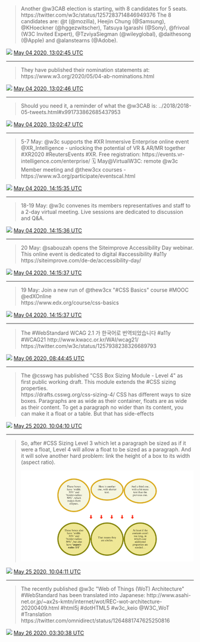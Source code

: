 > Another @w3CAB election is starting, with 8 candidates for 5 seats\. https://twitter\.com/w3c/status/1257283714846949376
> The 8 candidates are: @t \(@mozilla\), Heejin Chung \(@Samsung\), @KHoeckner \(@hggezwitscher\), Tatsuya Igarashi \(@Sony\), @frivoal \(W3C Invited Expert\), @TzviyaSiegman \(@wileyglobal\), @daithesong \(@Apple\) and @alanstearns \(@Adobe\)\.

<img src="../media/tweet.ico" width="12" /> [May 04 2020, 13:02:45 UTC](https://twitter.com/w3cdevs/status/1257294594846441472)

----

> They have published their nomination statements at: https://www\.w3\.org/2020/05/04\-ab\-nominations\.html

<img src="../media/tweet.ico" width="12" /> [May 04 2020, 13:02:46 UTC](https://twitter.com/w3cdevs/status/1257294599724425221)

----

> Should you need it, a reminder of what the @w3CAB is: \.\./2018/2018\-05\-tweets\.html\#x991733862685437953

<img src="../media/tweet.ico" width="12" /> [May 04 2020, 13:02:47 UTC](https://twitter.com/w3cdevs/status/1257294601829920768)

----

> 5\-7 May: @w3c supports the \#XR Immersive Enterprise online event @XR\_Intelligence \- unlocking the potential of VR &amp; AR/MR together \#XR2020 \#ReutersEvents \#XR\. Free registration: https://events\.vr\-intelligence\.com/enterprise/
> 🗓️ May@VirtualW3C: remote @w3c Member meeting and  @thew3cx courses \- https://www\.w3\.org/participate/eventscal\.html

<img src="../media/tweet.ico" width="12" /> [May 04 2020, 14:15:35 UTC](https://twitter.com/w3cdevs/status/1257312925468876807)

----

> 18\-19 May: @w3c convenes its members representatives and staff to a 2\-day virtual meeting\. Live sessions are dedicated to discussion and Q&amp;A\.

<img src="../media/tweet.ico" width="12" /> [May 04 2020, 14:15:36 UTC](https://twitter.com/w3cdevs/status/1257312929138896904)

----

> 20 May: @sabouzah opens the Siteimprove Accessibility Day webinar\. This online event is dedicated to digital \#accessibility \#a11y https://siteimprove\.com/de\-de/accessibility\-day/

<img src="../media/tweet.ico" width="12" /> [May 04 2020, 14:15:37 UTC](https://twitter.com/w3cdevs/status/1257312932792119301)

----

> 19 May: Join a new run of @thew3cx "\#CSS Basics" course \#MOOC @edXOnline  
> https://www\.edx\.org/course/css\-basics

<img src="../media/tweet.ico" width="12" /> [May 04 2020, 14:15:37 UTC](https://twitter.com/w3cdevs/status/1257312930934079496)

----

> The \#WebStandard WCAG 2\.1 가 한국어로 번역되었습니다 \#a11y \#WCAG21 http://www\.kwacc\.or\.kr/WAI/wcag21/ https://twitter\.com/w3c/status/1257938238326689793

<img src="../media/tweet.ico" width="12" /> [May 06 2020, 08:44:45 UTC](https://twitter.com/w3cdevs/status/1257954443728953344)

----

> The @csswg has published "CSS Box Sizing Module \- Level 4" as first public working draft\. This module extends the \#CSS sizing properties\.   
> https://drafts\.csswg\.org/css\-sizing\-4/
> CSS has different ways to size boxes\. Paragraphs are as wide as their container, floats are as wide as their content\. To get a paragraph no wider than its content, you can make it a float or a table\. But that has side\-effects

<img src="../media/tweet.ico" width="12" /> [May 25 2020, 10:04:10 UTC](https://twitter.com/w3cdevs/status/1264859799008751621)

----

> So, after \#CSS Sizing Level 3 which let a paragraph be sized as if it were a float, Level 4 will allow a float to be sized as a paragraph\. And it will solve another hard problem: link the height of a box to its width \(aspect ratio\)\. 
> 
> ![](../media/1264859802917900291-EY2vDOcXsAIJop0.png)

<img src="../media/tweet.ico" width="12" /> [May 25 2020, 10:04:11 UTC](https://twitter.com/w3cdevs/status/1264859802917900291)

----

> The recently published @w3c "Web of Things \(WoT\) Architecture" \#WebStandard has been translated into Japanese: http://www\.asahi\-net\.or\.jp/\~ax2s\-kmtn/internet/wot/REC\-wot\-architecture\-20200409\.html \#html5j \#dotHTML5 \#w3c\_keio @W3C\_WoT \#Translation https://twitter\.com/omnidirect/status/1264881747625250816

<img src="../media/tweet.ico" width="12" /> [May 26 2020, 03:30:38 UTC](https://twitter.com/w3cdevs/status/1265123150607548416)